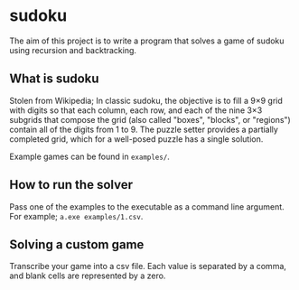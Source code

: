 # sudoku
The aim of this project is to write a program that solves a game of
sudoku using recursion and backtracking.

## What is sudoku
Stolen from Wikipedia; In classic sudoku, the objective is to fill a
9×9 grid with digits so that each column, each row, and each of the
nine 3×3 subgrids that compose the grid (also called "boxes",
"blocks", or "regions") contain all of the digits from 1 to 9. The
puzzle setter provides a partially completed grid, which for a
well-posed puzzle has a single solution.

Example games can be found in `examples/`.

## How to run the solver
Pass one of the examples to the executable as a command line
argument. For example; `a.exe examples/1.csv`.

## Solving a custom game
Transcribe your game into a csv file. Each value is separated by a
comma, and blank cells are represented by a zero.

